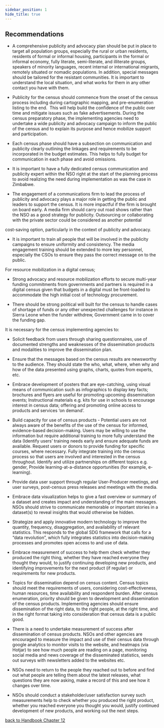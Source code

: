 ```yaml
---
sidebar_position: 1
hide_title: true 
---
```


## Recommendations

- A comprehensive publicity and advocacy plan should be put in place to target all population groups, especially the rural or urban residents, residents of formal or informal housing, participants in the formal or informal economy, fully literate, semi-literate, and illiterate groups, speakers of minority languages, recent internal or international migrants, remotely situated or nomadic populations. In addition, special messages should be tailored for the resistant communities. It is important to understand the local situation, and what works for them in any other contact you have with them.

- Publicity for the census should commence from the onset of the census process including during cartographic mapping, and pre-enumeration listing to the end.  This will help build the confidence of the public over time and mitigate issues such as fake advertisements. During the census preparatory phase, the implementing agencies need to undertake a wide publicity and advocacy campaign to inform the public of the census and to explain its purpose and hence mobilize support and participation.

- Each census phase should have a subsection on communication and publicity clearly outlining the linkages and requirements to be incorporated in the budget estimates. This helps to fully budget for communication in each phase and avoid omissions.

- It is important to have a fully dedicated census communication and publicity expert within the NSO right at the start of the planning process to avoid realizing the need during implementation as was the case in Zimbabwe.

- The engagement of a communications firm to lead the process of publicity and advocacy plays a major role in getting the public and leaders to support the census. It is more impactful if the firm is brought on board early. A media firm should carry out road shows rather than the NSO as a good strategy for publicity. Outsourcing or collaborating with the private sector could be considered as another potential

cost-saving option, particularly in the context of publicity and advocacy.

- It is important to train all people that will be involved in the publicity campaigns to ensure uniformity and consistency. The media engagement training should be extended to more key personnel, especially the CSOs to ensure they pass the correct message on to the public.

For resource mobilization in a digital census;

- Strong advocacy and resource mobilization efforts to secure multi-year funding commitments from governments and partners is required in a digital census given that budgets in a digital must be front-loaded to accommodate the high initial cost of technology procurement.

- There should be strong political will built for the census to handle cases of shortage of funds or any other unexpected challenges for instance in Sierra Leone when the funder withdrew, Government came in to cover the funding gap.

It is necessary for the census implementing agencies to:

- Solicit feedback from users through sharing questionnaires, use of documented strengths and weaknesses of the dissemination products and modalities to improve the dissemination plan.

- Ensure that the messages based on the census results are newsworthy to the audience. They should state the who, what, where, when why and how of the data presented using graphs, charts, quotes from experts, etc.

- Embrace development of posters that are eye-catching, using visual means of communication such as infographics to display key facts; brochures and flyers are useful for promoting upcoming dissemination events; Instructional materials e.g. kits for use in schools to encourage interest in census data; offering and promoting online access to products and services ‘on demand’.

- Build capacity for use of census products - Potential users are not always aware of the benefits of the use of the census for informed, evidence-based decision-making. Users may be willing to use the information but require additional training to more fully understand the data (Identify users’ training needs early and ensure adequate funds are available. Request users or donors to provide funding for specific courses, where necessary. Fully integrate training into the census process so that users are involved and interested in the census throughout. Identify and utilize partnerships on different topics e.g. gender, Provide learning-at-a-distance opportunities (for example, e-learning).

- Provide data user support through regular User-Producer meetings, and user surveys, post-census press releases and meetings with the media.

- Embrace data visualization helps to give a fast overview or summary of a dataset and creates impact and understanding of the main messages. NSOs should strive to communicate memorable or important stories in a dataset(s) to reveal insights that would otherwise be hidden.

- Strategize and apply innovative modern technology to improve the quantity, frequency, disaggregation, and availability of relevant statistics. This responds to the global SDG framework that calls for a “data revolution”, which fully integrates statistics into decision-making processes and promotes open access to and use of data.

- Embrace measurement of success to help them check whether they produced the right thing, whether they have reached everyone they thought they would, to justify continuing developing new products, and identifying improvements for the next product (if regular) or requirements for new products.

- Topics for dissemination depend on census content. Census topics should meet the requirements of users, considering cost-effectiveness, human resources, time availability and respondent burden. After census enumeration, priority should be given to development and dissemination of the census products. Implementing agencies should ensure dissemination of the right data, to the right people, at the right time, and in the right format taking into consideration that census data is a public good.

- There is a need to undertake measurement of success after dissemination of census products. NSOs and other agencies are encouraged to measure the impact and use of their census data through google analytics to monitor visits to the website, and heatmaps (via Hotjar) to see how much people are reading on a page, monitoring social media and news coverage of the disseminated statistics, sends out surveys with newsletters added to the websites etc.

- NSOs need to return to the people they reached out to before and find out what people are telling them about the latest releases, what questions they are now asking, make a record of this and see how it changes over time.

- NSOs should conduct a stakeholder/user satisfaction survey such measurements help to check whether you produced the right product, whether you reached everyone you thought you would, justify continued development of new products, and working out the next steps.

[back to Handbook Chapter 12](/docs/experiences-lessons-2020/Chapter-12/Introduction)